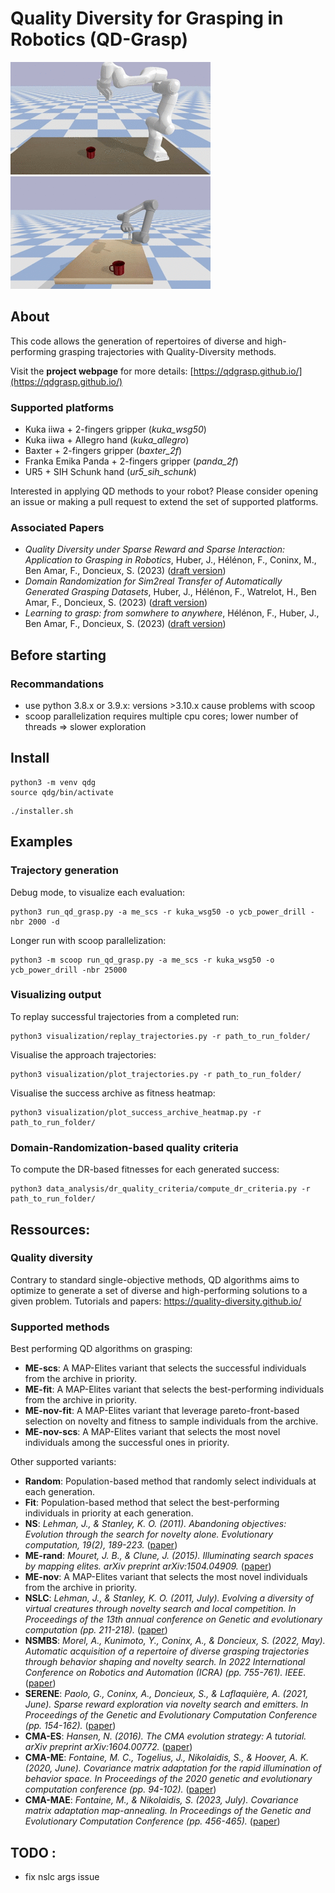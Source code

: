 # Quality Diversity for Grasping in Robotics (QD-Grasp)

![](assets/qd_grasp_franka_mug_scs_crop.gif)
![](assets/qd_grasp_schunk_mug_2_scs_crop.gif)

## About
This code allows the generation of repertoires of diverse and high-performing grasping trajectories with Quality-Diversity methods.

Visit the **project webpage** for more details: [https://qdgrasp.github.io/](https://qdgrasp.github.io/)
### Supported platforms

* Kuka iiwa + 2-fingers gripper (*kuka_wsg50*)
* Kuka iiwa + Allegro hand (*kuka_allegro*) 
* Baxter + 2-fingers gripper (*baxter_2f*)
* Franka Emika Panda + 2-fingers gripper (*panda_2f*)
* UR5 + SIH Schunk hand (*ur5_sih_schunk*)

Interested in applying QD methods to your robot? Please consider opening an issue or making a pull request to extend the set of supported platforms.

### Associated Papers

* *Quality Diversity under Sparse Reward and Sparse Interaction: Application to Grasping in Robotics*, Huber, J., Hélénon, F., Coninx, M., Ben Amar, F., Doncieux, S. (2023) ([draft version](https://arxiv.org/abs/2308.05483))
* *Domain Randomization for Sim2real Transfer of Automatically Generated Grasping Datasets*, Huber, J., Hélénon, F., Watrelot, H., Ben Amar, F., Doncieux, S. (2023) ([draft version](https://arxiv.org/abs/2310.04517))
* *Learning to grasp: from somwhere to anywhere*, Hélénon, F., Huber, J., Ben Amar, F., Doncieux, S. (2023) ([draft version](https://arxiv.org/abs/2310.04349))


## Before starting

### Recommandations

* use python 3.8.x or 3.9.x: versions >3.10.x cause problems with scoop
* scoop parallelization requires multiple cpu cores; lower number of threads => slower exploration

## Install

```
python3 -m venv qdg
source qdg/bin/activate
```
```
./installer.sh
```

## Examples

### Trajectory generation

Debug mode, to visualize each evaluation: 
```
python3 run_qd_grasp.py -a me_scs -r kuka_wsg50 -o ycb_power_drill -nbr 2000 -d
```

Longer run with scoop parallelization:
```
python3 -m scoop run_qd_grasp.py -a me_scs -r kuka_wsg50 -o ycb_power_drill -nbr 25000
```


### Visualizing output

To replay successful trajectories from a completed run:
```
python3 visualization/replay_trajectories.py -r path_to_run_folder/
```
Visualise the approach trajectories:
```
python3 visualization/plot_trajectories.py -r path_to_run_folder/
```
Visualise the success archive as fitness heatmap:
```
python3 visualization/plot_success_archive_heatmap.py -r path_to_run_folder/
```

### Domain-Randomization-based quality criteria 
To compute the DR-based fitnesses for each generated success:
```
python3 data_analysis/dr_quality_criteria/compute_dr_criteria.py -r path_to_run_folder/
```


## Ressources: 

### Quality diversity
Contrary to standard single-objective methods, QD algorithms aims to optimize to generate a set of diverse and high-performing solutions to a given problem. Tutorials and papers:
https://quality-diversity.github.io/

### Supported methods
Best performing QD algorithms on grasping:
- **ME-scs**: A MAP-Elites variant that selects the successful individuals from the archive in priority.
- **ME-fit**: A MAP-Elites variant that selects the best-performing individuals from the archive in priority. 
- **ME-nov-fit**: A MAP-Elites variant that leverage pareto-front-based selection on novelty and fitness to sample individuals from the archive.
- **ME-nov-scs**: A MAP-Elites variant that selects the most novel individuals among the successful ones in priority.

Other supported variants:

- **Random**: Population-based method that randomly select individuals at each generation.
- **Fit**: Population-based method that select the best-performing individuals in priority at each generation.
- **NS**: *Lehman, J., & Stanley, K. O. (2011). Abandoning objectives: Evolution through the search for novelty alone. Evolutionary computation, 19(2), 189-223.* ([paper](https://stars.library.ucf.edu/cgi/viewcontent.cgi?article=2529&context=facultybib2010))
- **ME-rand**: *Mouret, J. B., & Clune, J. (2015). Illuminating search spaces by mapping elites. arXiv preprint arXiv:1504.04909.* ([paper](https://arxiv.org/pdf/1504.04909.pdf))
- **ME-nov**: A MAP-Elites variant that selects the most novel individuals from the archive in priority. 
- **NSLC**: *Lehman, J., & Stanley, K. O. (2011, July). Evolving a diversity of virtual creatures through novelty search and local competition. In Proceedings of the 13th annual conference on Genetic and evolutionary computation (pp. 211-218).* ([paper](https://dl.acm.org/doi/pdf/10.1145/2001576.2001606))
- **NSMBS**: *Morel, A., Kunimoto, Y., Coninx, A., & Doncieux, S. (2022, May). Automatic acquisition of a repertoire of diverse grasping trajectories through behavior shaping and novelty search. In 2022 International Conference on Robotics and Automation (ICRA) (pp. 755-761). IEEE.* ([paper](https://ieeexplore.ieee.org/iel7/9811522/9811357/09811837.pdf?casa_token=JuAiNwQBeTAAAAAA:t7w_wa5whW-gbNcN3rYHNZ6Lvy7J7F_98EhH1uZxPaJRjZ0eLy37wOQBn_YJYRUQdf7uwtx49aI))
- **SERENE**: *Paolo, G., Coninx, A., Doncieux, S., & Laflaquière, A. (2021, June). Sparse reward exploration via novelty search and emitters. In Proceedings of the Genetic and Evolutionary Computation Conference (pp. 154-162).* ([paper](https://dl.acm.org/doi/pdf/10.1145/3449639.3459314))
- **CMA-ES**: *Hansen, N. (2016). The CMA evolution strategy: A tutorial. arXiv preprint arXiv:1604.00772.* ([paper](https://arxiv.org/pdf/1604.00772.pdf))
- **CMA-ME**: *Fontaine, M. C., Togelius, J., Nikolaidis, S., & Hoover, A. K. (2020, June). Covariance matrix adaptation for the rapid illumination of behavior space. In Proceedings of the 2020 genetic and evolutionary computation conference (pp. 94-102).* ([paper](https://dl.acm.org/doi/pdf/10.1145/3377930.3390232))
- **CMA-MAE**: *Fontaine, M., & Nikolaidis, S. (2023, July). Covariance matrix adaptation map-annealing. In Proceedings of the Genetic and Evolutionary Computation Conference (pp. 456-465).* ([paper](https://dl.acm.org/doi/pdf/10.1145/3583131.3590389))



## TODO :
* fix nslc args issue




